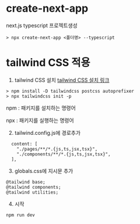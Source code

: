 # create-next-app

next.js typescript 프로젝트생성

```
> npx create-next-app <폴더명> --typescript
```

# tailwind CSS 적용

1. tailwind CSS 설치
   [tailwind CSS 설치 링크](https://tailwindcss.com/docs/installation)

```
> npm install -D tailwindcss postcss autoprefixer
> npx tailwindcss init -p
```

npm : 패키지를 설치하는 명령어

npx : 패키지를 실행하는 명령어

2. tailwind.config.js에 경로추가

```
  content: [
    "./pages/**/*.{js,ts,jsx,tsx}",
    "./components/**/*.{js,ts,jsx,tsx}",
  ],
```

3. globals.css에 지시문 추가

```
@tailwind base;
@tailwind components;
@tailwind utilities;
```

4. 시작

```
npm run dev
```
